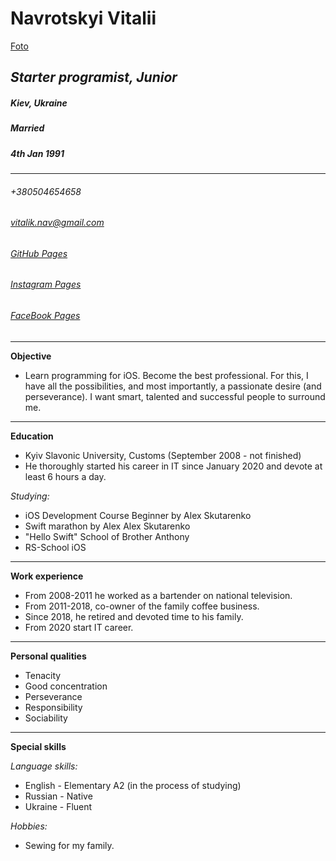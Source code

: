 # **Navrotskyi Vitalii**
[Foto](https://scontent.fiev5-1.fna.fbcdn.net/v/t1.0-9/47485859_1267985493342832_1349592287633473536_n.jpg?_nc_cat=109&_nc_sid=85a577&_nc_ohc=PZOdqKANy8QAX8pl_Vy&_nc_ht=scontent.fiev5-1.fna&oh=3f02df19262742bcc59220680da1f9bb&oe=5F005D77)
## *Starter programist, Junior*
##### Kiev, Ukraine
##### Married
##### 4th Jan 1991
---
###### +380504654658
###### [vitalik.nav@gmail.com](vitalik.nav@gmail.com)
###### [GitHub Pages](https://github.com/VNavrockij)
###### [Instagram Pages](https://www.instagram.com/v.nvrck)
###### [FaceBook Pages](https://www.facebook.com/navrotskyivitalii)
---
**Objective**

- Learn programming for iOS. Become the best professional. For this, I have all the possibilities, and most importantly, a passionate desire (and perseverance). I want smart, talented and successful people to surround me.
---
**Education**

- Kyiv Slavonic University, Customs (September 2008 - not finished)
- He thoroughly started his career in IT since January 2020 and devote at least 6 hours a day.

*Studying:*
 * iOS Development Course Beginner by Alex Skutarenko
 * Swift marathon by Alex Alex Skutarenko
 * "Hello Swift" School of Brother Anthony
 * RS-School iOS
---
**Work experience**

- From 2008-2011 he worked as a bartender on national television.
- From 2011-2018, co-owner of the family coffee business.
- Since 2018, he retired and devoted time to his family.
- From 2020 start IT career.
---
**Personal qualities**

- Tenacity
- Good concentration
- Perseverance
- Responsibility
- Sociability
---
**Special skills**

*Language skills:*
 * English - Elementary A2 (in the process of studying)
 * Russian - Native
 * Ukraine - Fluent
 
 *Hobbies:*
 * Sewing for my family.
